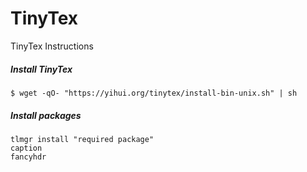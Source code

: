 # TinyTex
TinyTex Instructions

##### Install TinyTex
```
$ wget -qO- "https://yihui.org/tinytex/install-bin-unix.sh" | sh
```
##### Install packages
```
tlmgr install "required package"
caption
fancyhdr

```
